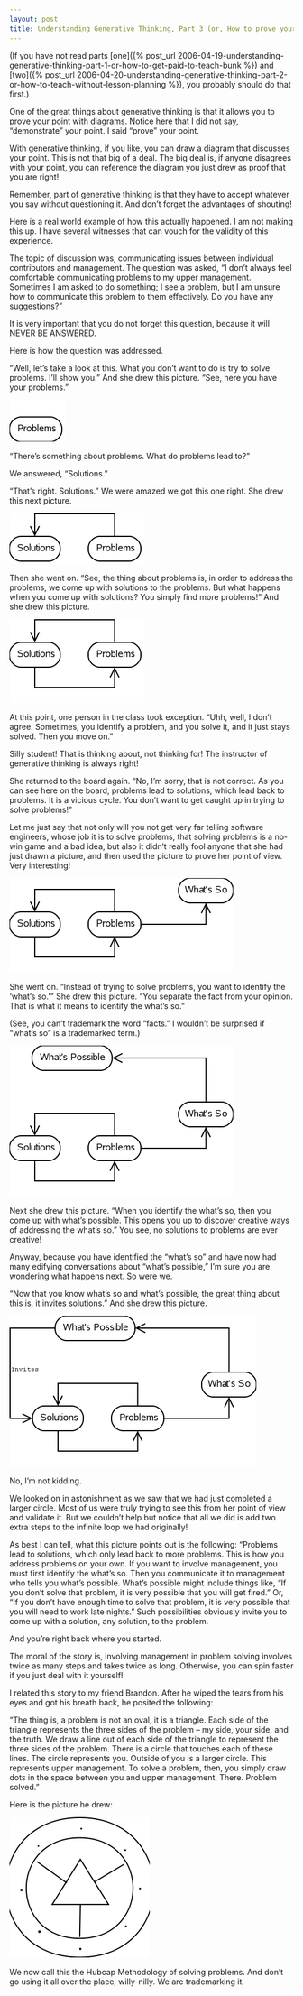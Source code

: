 ```yaml
---
layout: post
title: Understanding Generative Thinking, Part 3 (or, How to prove your point with diagrams)
---
```

(If you have not read parts [one]({% post_url 2006-04-19-understanding-generative-thinking-part-1-or-how-to-get-paid-to-teach-bunk %}) and [two]({% post_url 2006-04-20-understanding-generative-thinking-part-2-or-how-to-teach-without-lesson-planning %}), you probably should do that first.)

One of the great things about generative thinking is that it allows you to prove your point with diagrams. Notice here that I did not say, “demonstrate” your point. I said “prove” your point.

With generative thinking, if you like, you can draw a diagram that discusses your point. This is not that big of a deal. The big deal is, if anyone disagrees with your point, you can reference the diagram you just drew as proof that you are right!

Remember, part of generative thinking is that they have to accept whatever you say without questioning it. And don’t forget the advantages of shouting!

Here is a real world example of how this actually happened. I am not making this up. I have several witnesses that can vouch for the validity of this experience.

The topic of discussion was, communicating issues between individual contributors and management. The question was asked, “I don’t always feel comfortable communicating problems to my upper management. Sometimes I am asked to do something; I see a problem, but I am unsure how to communicate this problem to them effectively. Do you have any suggestions?”

It is very important that you do not forget this question, because it will NEVER BE ANSWERED.

Here is how the question was addressed.

“Well, let’s take a look at this. What you don’t want to do is try to solve problems. I’ll show you.” And she drew this picture. “See, here you have your problems.”

![Generative Thinking - Problems](/images/generative-thinking-problems.png)

“There’s something about problems. What do problems lead to?”

We answered, “Solutions.”

“That’s right. Solutions.” We were amazed we got this one right.  She drew this next picture.

![Generative Thinking - Solutions](/images/generative-thinking-solutions.png)

Then she went on. “See, the thing about problems is, in order to address the problems, we come up with solutions to the problems. But what happens when you come up with solutions? You simply find more problems!” And she drew this picture.

![Generative Thinking - Problem/Solution Cycle](/images/generative-thinking-problem-solution-cycle.png)

At this point, one person in the class took exception. “Uhh, well, I don’t agree. Sometimes, you identify a problem, and you solve it, and it just stays solved. Then you move on.”

Silly student! That is thinking about, not thinking for! The instructor of generative thinking is always right!

She returned to the board again. “No, I’m sorry, that is not correct. As you can see here on the board, problems lead to solutions, which lead back to problems. It is a vicious cycle. You don’t want to get caught up in trying to solve problems!”

Let me just say that not only will you not get very far telling software engineers, whose job it is to solve problems, that solving problems is a no-win game and a bad idea, but also it didn’t really fool anyone that she had just drawn a picture, and then used the picture to prove her point of view. Very interesting!

![Generative Thinking - What's So](/images/generative-thinking-whats-so.png)

She went on. “Instead of trying to solve problems, you want to identify the ‘what’s so.'” She drew this picture. “You separate the fact from your opinion. That is what it means to identify the what’s so.”

(See, you can’t trademark the word “facts.” I wouldn’t be surprised if “what’s so” is a trademarked term.)

![Generative Thinking - What's Possible](/images/generative-thinking-whats-possible.png)

Next she drew this picture. “When you identify the what’s so, then you come up with what’s possible. This opens you up to discover creative ways of addressing the what’s so.” You see, no solutions to problems are ever creative!

Anyway, because you have identified the “what’s so” and have now had many edifying conversations about “what’s possible,” I’m sure you are wondering what happens next. So were we.

“Now that you know what’s so and what’s possible, the great thing about this is, it invites solutions.” And she drew this picture.

![Generative Thinking - The Circle Is Complete](/images/generative-thinking-the-circle-is-complete.png)

No, I’m not kidding.

We looked on in astonishment as we saw that we had just completed a larger circle. Most of us were truly trying to see this from her point of view and validate it. But we couldn’t help but notice that all we did is add two extra steps to the infinite loop we had originally!

As best I can tell, what this picture points out is the following: “Problems lead to solutions, which only lead back to more problems. This is how you address problems on your own. If you want to involve management, you must first identify the what’s so. Then you communicate it to management who tells you what’s possible. What’s possible might include things like, “If you don’t solve that problem, it is very possible that you will get fired.” Or, “If you don’t have enough time to solve that problem, it is very possible that you will need to work late nights.” Such possibilities obviously invite you to come up with a solution, any solution, to the problem.

And you’re right back where you started.

The moral of the story is, involving management in problem solving involves twice as many steps and takes twice as long. Otherwise, you can spin faster if you just deal with it yourself!

I related this story to my friend Brandon. After he wiped the tears from his eyes and got his breath back, he posited the following:

“The thing is, a problem is not an oval, it is a triangle. Each side of the triangle represents the three sides of the problem – my side, your side, and the truth. We draw a line out of each side of the triangle to represent the three sides of the problem. There is a circle that touches each of these lines. The circle represents you. Outside of you is a larger circle. This represents upper management. To solve a problem, then, you simply draw dots in the space between you and upper management. There. Problem solved.”

Here is the picture he drew:

![The Hubcap Methodology](/images/hubcap-methodology.png)

We now call this the Hubcap Methodology of solving problems. And don’t go using it all over the place, willy-nilly. We are trademarking it.
